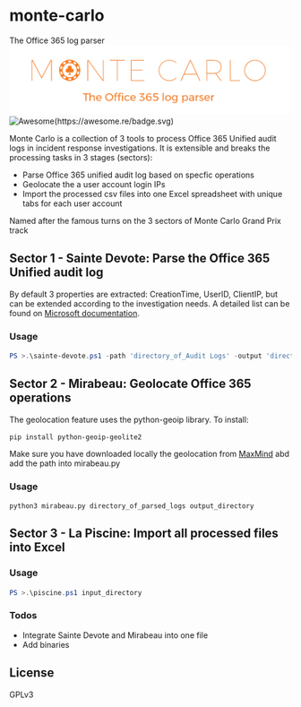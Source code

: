 # monte-carlo
The Office 365 log parser
![](https://raw.githubusercontent.com/nov3mb3r/monte-carlo/master/monte%20carlo.PNG)
![Awesome(https://awesome.re/badge.svg)](https://awesome.re)

Monte Carlo is a collection of 3 tools to process Office 365 Unified audit logs in incident response investigations. It is extensible and breaks the processing tasks in 3 stages (sectors): 

 - Parse Office 365 unified audit log based on specfic operations
 - Geolocate the a user account login IPs
 - Import the processed csv files into one Excel spreadsheet with unique tabs for each user account

Named after the famous turns on the 3 sectors of Monte Carlo Grand Prix track

## Sector 1 - Sainte Devote: Parse the Office 365 Unified audit log

By default 3 properties are extracted: CreationTime, UserID, ClientIP, but can be extended according to the investigation needs.
A detailed list can be found on [Microsoft documentation](https://docs.microsoft.com/en-us/microsoft-365/compliance/detailed-properties-in-the-office-365-audit-log?view=o365-worldwide).

### Usage

```powershell
PS >.\sainte-devote.ps1 -path 'directory_of_Audit Logs' -output 'directory_of_parsed_logs'
```

## Sector 2 - Mirabeau: Geolocate Office 365 operations

The geolocation feature uses the python-geoip library. To install:
```
pip install python-geoip-geolite2
```
Make sure you have downloaded locally the geolocation from [MaxMind](https://dev.maxmind.com/geoip/geoip2/web-services/) abd add the path into mirabeau.py
### Usage
```
python3 mirabeau.py directory_of_parsed_logs output_directory
```

## Sector 3 - La Piscine: Import all processed files into Excel
### Usage

```powershell
PS >.\piscine.ps1 input_directory
```


### Todos

 - Integrate Sainte Devote and Mirabeau into one file
 - Add binaries

License
----

GPLv3
 
